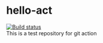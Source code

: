 # hello-act
[![Build status](https://github.com/ensup/hello-act/workflows/C/C++%20CI/badge.svg)](https://github.com/ensup/hello-act/actions?query=workflow%3A%22C%2FC%2B%2B+CI%22)
</br>
This is a test repository for git action

